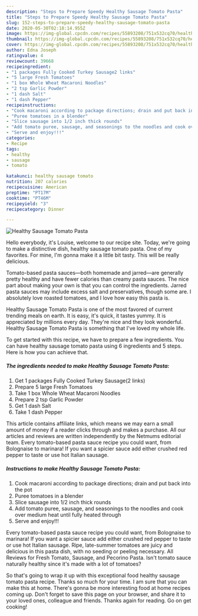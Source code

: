 ```yaml
---
description: "Steps to Prepare Speedy Healthy Sausage Tomato Pasta"
title: "Steps to Prepare Speedy Healthy Sausage Tomato Pasta"
slug: 152-steps-to-prepare-speedy-healthy-sausage-tomato-pasta
date: 2020-05-30T02:18:14.955Z
image: https://img-global.cpcdn.com/recipes/55893208/751x532cq70/healthy-sausage-tomato-pasta-recipe-main-photo.jpg
thumbnail: https://img-global.cpcdn.com/recipes/55893208/751x532cq70/healthy-sausage-tomato-pasta-recipe-main-photo.jpg
cover: https://img-global.cpcdn.com/recipes/55893208/751x532cq70/healthy-sausage-tomato-pasta-recipe-main-photo.jpg
author: Edna Joseph
ratingvalue: 4
reviewcount: 39668
recipeingredient:
- "1 packages Fully Cooked Turkey Sausage2 links"
- "5 large Fresh Tomatoes"
- "1 box Whole Wheat Macaroni Noodles"
- "2 tsp Garlic Powder"
- "1 dash Salt"
- "1 dash Pepper"
recipeinstructions:
- "Cook macaroni according to package directions; drain and put back into the pot"
- "Puree tomatoes in a blender"
- "Slice sausage into 1/2 inch thick rounds"
- "Add tomato puree, sausage, and seasonings to the noodles and cook over medium heat until fully heated through"
- "Serve and enjoy!!!"
categories:
- Recipe
tags:
- healthy
- sausage
- tomato

katakunci: healthy sausage tomato 
nutrition: 207 calories
recipecuisine: American
preptime: "PT17M"
cooktime: "PT46M"
recipeyield: "3"
recipecategory: Dinner

---
```



![Healthy Sausage Tomato Pasta](https://img-global.cpcdn.com/recipes/55893208/751x532cq70/healthy-sausage-tomato-pasta-recipe-main-photo.jpg)

Hello everybody, it's Louise, welcome to our recipe site. Today, we're going to make a distinctive dish, healthy sausage tomato pasta. One of my favorites. For mine, I'm gonna make it a little bit tasty. This will be really delicious.

Tomato-based pasta sauces—both homemade and jarred—are generally pretty healthy and have fewer calories than creamy pasta sauces. The nice part about making your own is that you can control the ingredients. Jarred pasta sauces may include excess salt and preservatives, though some are. I absolutely love roasted tomatoes, and I love how easy this pasta is.

Healthy Sausage Tomato Pasta is one of the most favored of current trending meals on earth. It is easy, it's quick, it tastes yummy. It is appreciated by millions every day. They're nice and they look wonderful. Healthy Sausage Tomato Pasta is something that I've loved my whole life.


To get started with this recipe, we have to prepare a few ingredients. You can have healthy sausage tomato pasta using 6 ingredients and 5 steps. Here is how you can achieve that.

<!--inarticleads1-->

##### The ingredients needed to make Healthy Sausage Tomato Pasta:

1. Get 1 packages Fully Cooked Turkey Sausage(2 links)
1. Prepare 5 large Fresh Tomatoes
1. Take 1 box Whole Wheat Macaroni Noodles
1. Prepare 2 tsp Garlic Powder
1. Get 1 dash Salt
1. Take 1 dash Pepper


This article contains affiliate links, which means we may earn a small amount of money if a reader clicks through and makes a purchase. All our articles and reviews are written independently by the Netmums editorial team. Every tomato-based pasta sauce recipe you could want, from Bolognaise to marinara! If you want a spicier sauce add either crushed red pepper to taste or use hot Italian sausage. 

<!--inarticleads2-->

##### Instructions to make Healthy Sausage Tomato Pasta:

1. Cook macaroni according to package directions; drain and put back into the pot
1. Puree tomatoes in a blender
1. Slice sausage into 1/2 inch thick rounds
1. Add tomato puree, sausage, and seasonings to the noodles and cook over medium heat until fully heated through
1. Serve and enjoy!!!


Every tomato-based pasta sauce recipe you could want, from Bolognaise to marinara! If you want a spicier sauce add either crushed red pepper to taste or use hot Italian sausage. Ripe, late-summer tomatoes are juicy and delicious in this pasta dish, with no seeding or peeling necessary. All Reviews for Fresh Tomato, Sausage, and Pecorino Pasta. Isn&#39;t tomato sauce naturally healthy since it&#39;s made with a lot of tomatoes? 

So that's going to wrap it up with this exceptional food healthy sausage tomato pasta recipe. Thanks so much for your time. I am sure that you can make this at home. There's gonna be more interesting food at home recipes coming up. Don't forget to save this page on your browser, and share it to your loved ones, colleague and friends. Thanks again for reading. Go on get cooking!
